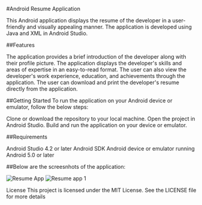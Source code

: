 #Android Resume Application

This Android application displays the resume of the developer in a user-friendly and visually appealing manner. The application is developed using Java and XML in Android Studio.

##Features

The application provides a brief introduction of the developer along with their profile picture. The application displays the developer's skills and areas of expertise in an easy-to-read format. The user can also view the developer's work experience, education, and achievements through the application. The user can download and print the developer's resume directly from the application.

##Getting Started To run the application on your Android device or emulator, follow the below steps:

Clone or download the repository to your local machine. Open the project in Android Studio. Build and run the application on your device or emulator.

##Requirements

Android Studio 4.2 or later Android SDK Android device or emulator running Android 5.0 or later

##Below are the screesnhots of the application:

![Resume App](https://user-images.githubusercontent.com/125680199/227246493-321f4bfd-9885-43b3-862f-682fa18c1a4e.png)
![Resume app 1](https://user-images.githubusercontent.com/125680199/227246535-22943517-b21a-4386-9042-7d64c4611d37.png)



License This project is licensed under the MIT License. See the LICENSE file for more details
